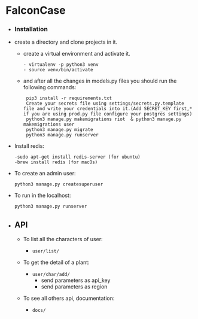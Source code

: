 # FalconCase

- ### Installation
- create a directory and clone projects in it.
    - create a virtual environment and activate it.
        ```
        - virtualenv -p python3 venv
        - source venv/bin/activate
        ```
    - and after all the changes in models.py files you should run the following commands:
       ```
        pip3 install -r requirements.txt
        Create your secrets file using settings/secrets.py.template file and write your credentials into it.(Add SECRET_KEY first,* if you are using prod.py file configure your postgres settings)
        python3 manage.py makemigrations riot  & python3 manage.py makemigrations user
        python3 manage.py migrate
        python3 manage.py runserver
       ```
- Install redis:
    ``` 
    -sudo apt-get install redis-server (for ubuntu)
    -brew install redis (for macOs)
    ```
- To create an admin user:
    ``` 
    python3 manage.py createsuperuser 
    ```
    
- To run in the localhost:
    ```
    python3 manage.py runserver
    ```
- ## API
    - To list all the characters of user:
        - `user/list/`

    - To get the detail of a plant:
        - `user/char/add/`
            - send parameters as api_key
            - send parameters as region
     
    - To see all others api, documentation:
        - `docs/`
        
